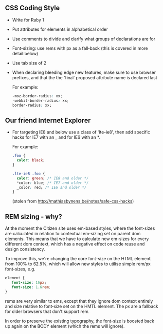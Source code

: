## CSS Coding Style

-   Write for Ruby 1

-   Put attributes for elements in alphabetical order

-   Use comments to divide and clarify what groups of declarations are for

-   Font-sizing: use rems with px as a fall-back (this is covered in more detail below) 

-   Use tab size of 2

-   When declaring bleeding edge new features, make sure to use browser prefixes, and that the the 'final' proposed attribute name is declared last

    For example:

    ```css
    -moz-border-radius: xx;
    -webkit-border-radius: xx;
    border-radius: xx;
    ```
## Our friend Internet Explorer

-   For targeting IE8 and below use a class of 'lte-ie8', then add specific hacks for IE7 with an _ and for IE6 with an *.

    For example:

    ```css
    .foo {
      color: black;
    }

    .lte-ie8 .foo {
      color: green; /* IE8 and older */
      *color: blue; /* IE7 and older */
      _color: red; /* IE6 and older */
    }
    ```
    (stolen from http://mathiasbynens.be/notes/safe-css-hacks)


## REM sizing - why?

At the moment the Citizen site uses em-based styles, where the font-sizes are calculated in relation to contextual em-sizing set on parent dom elements. This means that we have to calculate new em-sizes for every different dom context, which has a negative effect on code reuse and design consistency.

To improve this, we're changing the core font-size on the HTML element from 100% to 62.5%, which will allow new styles to utilise simple rem/px font-sizes, e.g.

```css
element {
   font-size: 16px;
   font-size: 1.6rem;
}
```

rems are very similar to ems, except that they ignore dom context entirely and size relative to font-size set on the HMTL element. The px are a fallback for older browsers that don't support rem.

In order to preserve the existing typography, the font-size is boosted back up again on the BODY element (which the rems will ignore).

